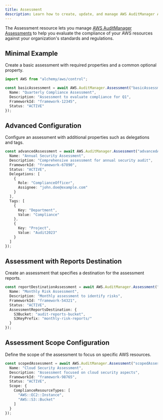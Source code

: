 ```yaml
---
title: Assessment
description: Learn how to create, update, and manage AWS AuditManager Assessments using Alchemy Cloud Control.
---
```



The Assessment resource lets you manage [AWS AuditManager Assessments](https://docs.aws.amazon.com/auditmanager/latest/userguide/) to help you evaluate the compliance of your AWS resources against your organization's standards and regulations.

## Minimal Example

Create a basic assessment with required properties and a common optional property.

```ts
import AWS from "alchemy/aws/control";

const basicAssessment = await AWS.AuditManager.Assessment("basicAssessment", {
  Name: "Quarterly Compliance Assessment",
  Description: "Assessment to evaluate compliance for Q1",
  FrameworkId: "framework-12345",
  Status: "ACTIVE"
});
```

## Advanced Configuration

Configure an assessment with additional properties such as delegations and tags.

```ts
const advancedAssessment = await AWS.AuditManager.Assessment("advancedAssessment", {
  Name: "Annual Security Assessment",
  Description: "Comprehensive assessment for annual security audit",
  FrameworkId: "framework-67890",
  Status: "ACTIVE",
  Delegations: [
    {
      Role: "ComplianceOfficer",
      Assignee: "john.doe@example.com"
    }
  ],
  Tags: [
    {
      Key: "Department",
      Value: "Compliance"
    },
    {
      Key: "Project",
      Value: "Audit2023"
    }
  ]
});
```

## Assessment with Reports Destination

Create an assessment that specifies a destination for the assessment reports.

```ts
const reportDestinationAssessment = await AWS.AuditManager.Assessment("reportDestinationAssessment", {
  Name: "Monthly Risk Assessment",
  Description: "Monthly assessment to identify risks",
  FrameworkId: "framework-54321",
  Status: "ACTIVE",
  AssessmentReportsDestination: {
    S3Bucket: "audit-reports-bucket",
    S3KeyPrefix: "monthly-risk-reports/"
  }
});
```

## Assessment Scope Configuration

Define the scope of the assessment to focus on specific AWS resources.

```ts
const scopedAssessment = await AWS.AuditManager.Assessment("scopedAssessment", {
  Name: "Cloud Security Assessment",
  Description: "Assessment focused on cloud security aspects",
  FrameworkId: "framework-98765",
  Status: "ACTIVE",
  Scope: {
    ComplianceResourceTypes: [
      "AWS::EC2::Instance",
      "AWS::S3::Bucket"
    ]
  }
});
```
